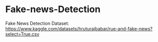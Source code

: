 # Fake-news-Detection
Fake News Detection
Dataset: https://www.kaggle.com/datasets/hruturajbabar/rue-and-fake-news?select=True.csv
